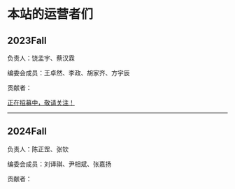 # 本站的运营者们

## 2023Fall

负责人：饶孟宇、蔡汉霖

编委会成员：王卓然、李政、胡家齐、方宇辰

贡献者：

[正在招募中，敬请关注！](https://fzu-fly.online/join/)

---

## 2024Fall

负责人：陈正罡、张钦

编委会成员：刘译祺、尹相斌、张嘉扬

贡献者：
